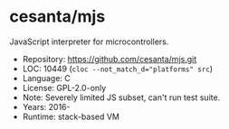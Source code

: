 # cesanta/mjs

JavaScript interpreter for microcontrollers.

* Repository: https://github.com/cesanta/mjs.git
* LOC:        10449 (`cloc --not_match_d="platforms" src`)
* Language:   C
* License:    GPL-2.0-only
* Note:       Severely limited JS subset, can't run test suite.
* Years:      2016-
* Runtime:    stack-based VM
